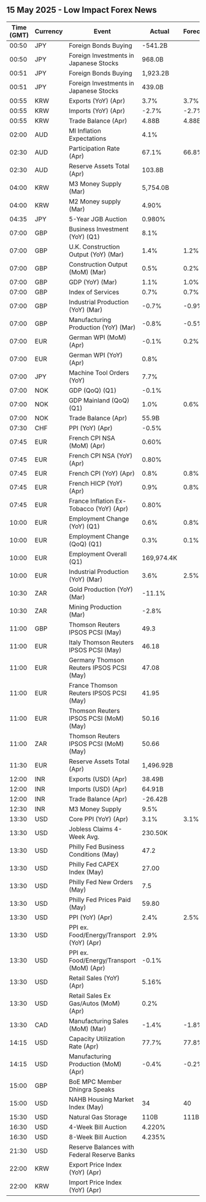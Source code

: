 ## 15 May 2025 - Low Impact Forex News

| Time (GMT) | Currency | Event | Actual | Forecast | Previous |
|------|----------|-------|--------|----------|----------|
| 00:50 | JPY | Foreign Bonds Buying | -541.2B |  | 435.2B |
| 00:50 | JPY | Foreign Investments in Japanese Stocks | 968.0B |  | 280.8B |
| 00:51 | JPY | Foreign Bonds Buying | 1,923.2B |  | -541.2B |
| 00:51 | JPY | Foreign Investments in Japanese Stocks | 439.0B |  | 968.0B |
| 00:55 | KRW | Exports (YoY) (Apr) | 3.7% | 3.7% | 3.0% |
| 00:55 | KRW | Imports (YoY) (Apr) | -2.7% | -2.7% | 2.3% |
| 00:55 | KRW | Trade Balance (Apr) | 4.88B | 4.88B | 4.92B |
| 02:00 | AUD | MI Inflation Expectations | 4.1% |  | 4.2% |
| 02:30 | AUD | Participation Rate (Apr) | 67.1% | 66.8% | 66.8% |
| 02:30 | AUD | Reserve Assets Total (Apr) | 103.8B |  | 104.5B |
| 04:00 | KRW | M3 Money Supply (Mar) | 5,754.0B |  | 5,731.7B |
| 04:00 | KRW | M2 Money supply (Mar) | 4.90% |  | 5.60% |
| 04:35 | JPY | 5-Year JGB Auction | 0.980% |  | 0.938% |
| 07:00 | GBP | Business Investment (YoY) (Q1) | 8.1% |  | 1.8% |
| 07:00 | GBP | U.K. Construction Output (YoY) (Mar) | 1.4% | 1.2% | 1.4% |
| 07:00 | GBP | Construction Output (MoM) (Mar) | 0.5% | 0.2% | 0.2% |
| 07:00 | GBP | GDP (YoY) (Mar) | 1.1% | 1.0% | 1.4% |
| 07:00 | GBP | Index of Services | 0.7% | 0.7% | 0.6% |
| 07:00 | GBP | Industrial Production (YoY) (Mar) | -0.7% | -0.9% | 0.4% |
| 07:00 | GBP | Manufacturing Production (YoY) (Mar) | -0.8% | -0.5% | 0.5% |
| 07:00 | EUR | German WPI (MoM) (Apr) | -0.1% | 0.2% | -0.2% |
| 07:00 | EUR | German WPI (YoY) (Apr) | 0.8% |  | 1.3% |
| 07:00 | JPY | Machine Tool Orders (YoY) | 7.7% |  | 11.4% |
| 07:00 | NOK | GDP (QoQ) (Q1) | -0.1% |  | -0.9% |
| 07:00 | NOK | GDP Mainland (QoQ) (Q1) | 1.0% | 0.6% | -0.4% |
| 07:00 | NOK | Trade Balance (Apr) | 55.9B |  | 59.4B |
| 07:30 | CHF | PPI (YoY) (Apr) | -0.5% |  | -0.1% |
| 07:45 | EUR | French CPI NSA (MoM) (Apr) | 0.60% |  | 0.50% |
| 07:45 | EUR | French CPI NSA (YoY) (Apr) | 0.80% |  | 0.80% |
| 07:45 | EUR | French CPI (YoY) (Apr) | 0.8% | 0.8% | 0.8% |
| 07:45 | EUR | French HICP (YoY) (Apr) | 0.9% | 0.8% | 0.9% |
| 07:45 | EUR | France Inflation Ex-Tobacco (YoY) (Apr) | 0.80% |  | 0.70% |
| 10:00 | EUR | Employment Change (YoY) (Q1) | 0.6% | 0.8% | 0.7% |
| 10:00 | EUR | Employment Change (QoQ) (Q1) | 0.3% | 0.1% | 0.1% |
| 10:00 | EUR | Employment Overall (Q1) | 169,974.4K |  | 169,454.4K |
| 10:00 | EUR | Industrial Production (YoY) (Mar) | 3.6% | 2.5% | 1.0% |
| 10:30 | ZAR | Gold Production (YoY) (Mar) | -11.1% |  | -7.6% |
| 10:30 | ZAR | Mining Production (Mar) | -2.8% |  | -9.7% |
| 11:00 | GBP | Thomson Reuters IPSOS PCSI (May) | 49.3 |  | 49.0 |
| 11:00 | EUR | Italy Thomson Reuters IPSOS PCSI (May) | 46.18 |  | 46.01 |
| 11:00 | EUR | Germany Thomson Reuters IPSOS PCSI (May) | 47.08 |  | 44.95 |
| 11:00 | EUR | France Thomson Reuters IPSOS PCSI (May) | 41.95 |  | 42.33 |
| 11:00 | EUR | Thomson Reuters IPSOS PCSI (MoM) (May) | 50.16 |  | 48.90 |
| 11:00 | ZAR | Thomson Reuters IPSOS PCSI (MoM) (May) | 50.66 |  | 43.43 |
| 11:30 | EUR | Reserve Assets Total (Apr) | 1,496.92B |  | 1,511.04B |
| 12:00 | INR | Exports (USD) (Apr) | 38.49B |  | 41.97B |
| 12:00 | INR | Imports (USD) (Apr) | 64.91B |  | 63.51B |
| 12:00 | INR | Trade Balance (Apr) | -26.42B |  | -21.54B |
| 12:30 | INR | M3 Money Supply | 9.5% |  | 9.6% |
| 13:30 | USD | Core PPI (YoY) (Apr) | 3.1% | 3.1% | 4.0% |
| 13:30 | USD | Jobless Claims 4-Week Avg. | 230.50K |  | 227.25K |
| 13:30 | USD | Philly Fed Business Conditions (May) | 47.2 |  | 6.9 |
| 13:30 | USD | Philly Fed CAPEX Index (May) | 27.00 |  | 2.00 |
| 13:30 | USD | Philly Fed New Orders (May) | 7.5 |  | -34.2 |
| 13:30 | USD | Philly Fed Prices Paid (May) | 59.80 |  | 51.00 |
| 13:30 | USD | PPI (YoY) (Apr) | 2.4% | 2.5% | 3.4% |
| 13:30 | USD | PPI ex. Food/Energy/Transport (YoY) (Apr) | 2.9% |  | 3.5% |
| 13:30 | USD | PPI ex. Food/Energy/Transport (MoM) (Apr) | -0.1% |  | 0.2% |
| 13:30 | USD | Retail Sales (YoY) (Apr) | 5.16% |  | 5.25% |
| 13:30 | USD | Retail Sales Ex Gas/Autos (MoM) (Apr) | 0.2% |  | 1.1% |
| 13:30 | CAD | Manufacturing Sales (MoM) (Mar) | -1.4% | -1.8% | -0.2% |
| 14:15 | USD | Capacity Utilization Rate (Apr) | 77.7% | 77.8% | 77.8% |
| 14:15 | USD | Manufacturing Production (MoM) (Apr) | -0.4% | -0.2% | 0.4% |
| 15:00 | GBP | BoE MPC Member Dhingra Speaks |  |  |  |
| 15:00 | USD | NAHB Housing Market Index (May) | 34 | 40 | 40 |
| 15:30 | USD | Natural Gas Storage | 110B | 111B | 104B |
| 16:30 | USD | 4-Week Bill Auction | 4.220% |  | 4.225% |
| 16:30 | USD | 8-Week Bill Auction | 4.235% |  | 4.225% |
| 21:30 | USD | Reserve Balances with Federal Reserve Banks |  |  | 3.201T |
| 22:00 | KRW | Export Price Index (YoY) (Apr) |  |  | 6.3% |
| 22:00 | KRW | Import Price Index (YoY) (Apr) |  |  | 3.4% |
